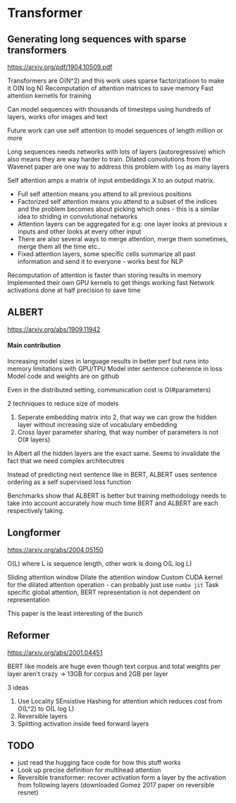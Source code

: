 # Transformer

## Generating long sequences with sparse transformers
https://arxiv.org/pdf/1904.10509.pdf

Transformers are O(N^2) and this work uses sparse factorizatioon to make it O(N log N)
Recomputation of attention matrices to save memory
Fast attention kernetls for training

Can model sequences with thousands of timesteps using hundreds of layers, works ofor images and text

Future work can use self attention to model sequences of length million or more

Long sequences needs networks with lots of layers (autoregressive) which also means they are way harder to train. Dilated convolutions from the Wavenet paper are one way to address this problem with ```log``` as many layers

Self attention amps a matrix of input embeddings X to an output matrix.
* Full self attention means you attend to all previous positions
* Factorized self attention means you attend to a subset of the indices and the problem becomes about picking which ones - this is a similar idea to striding in convolutional networks
* Attention layers can be aggregated for e.g: one layer looks at previous x inputs and other looks at every other input
* There are also several ways to merge attention, merge them sometimes, merge them all the time etc..
* Fixed attention layers, some specific cells summarize all past information and send it to everyone - works best for NLP

Recomputation of attention is faster than storing results in memory
Implemented their own GPU kernels to get things working fast
Network activations done at half precision to save time

## ALBERT
https://arxiv.org/abs/1909.11942

#### Main contribution
Increasing model sizes in language results in better perf but runs into memory limitations with GPU/TPU
Model inter sentence coherence in loss
Model code and weights are on github

Even in the distributed setting, communication cost is O(#parameters)

2 techniques to reduce size of models
1. Seperate embedding matrix into 2, that way we can grow the hidden layer without increasing size of vocabulary embedding
2. Cross layer parameter sharing, that way number of parameters is not O(# layers)

In Albert all the hidden layers are the exact same. Seems to invalidate the fact that we need complex architecutres

Instead of predicting next sentence like in BERT, ALBERT uses sentence ordering as a self supervised loss function

Benchmarks show that ALBERT is better but training methodology needs to take into account accurately how much time BERT and ALBERT are each respectively taking.

## Longformer
https://arxiv.org/abs/2004.05150

O(L) where L is sequence length, other work is doing O(L log L)

Sliding attention window
Dilate the attention window
Custom CUDA kernel for the dilated attention operation - can probably just use ```numba jit```
Task specific global attention, BERT representation is not dependent on representation

This paper is the least interesting of the bunch


## Reformer
https://arxiv.org/abs/2001.04451

BERT like models are huge even though text corpus and total weights per layer aren't crazy -> 13GB for corpus and 2GB per layer

3 ideas
1. Use Locality SEnsistive Hashing for attention which reduces cost from O(L^2) to O(L log L)
2. Reversible layers
3. Splitting activation inside feed forward layers 


## TODO
* just read the hugging face code for how this stuff works
* Look up precise definition for multihead attention
* Reversible transformer: recover activation form a layer  by the activation from following layers (downloaded Gomez 2017 paper on reversible resnet)
